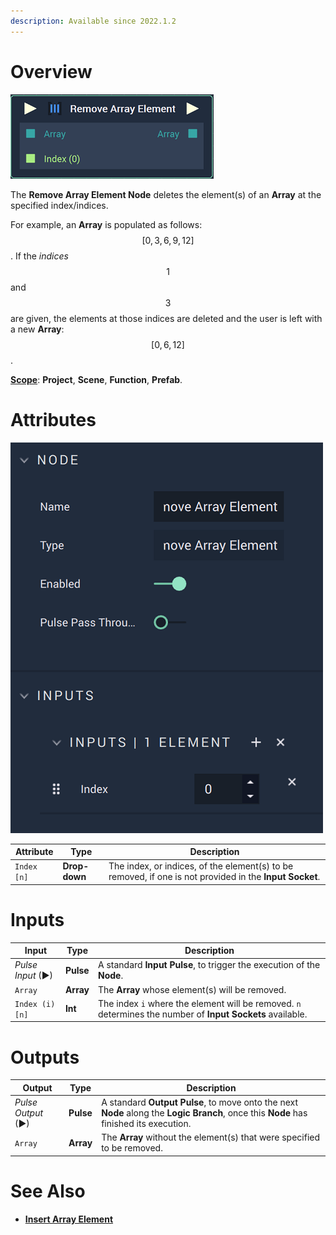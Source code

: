 ```yaml
---
description: Available since 2022.1.2
---
```


# Overview

![The Remove Array Element Node.](../../.gitbook/assets/removearrayelementnode.png)

The **Remove Array Element Node** deletes the element(s) of an **Array** at the specified index/indices. 

For example, an **Array** is populated as follows: $$[0,3,6,9,12]$$. If the *indices* $$1$$ and $$3$$ are given, the elements at those indices are deleted and the user is left with a new **Array**: $$[0,6,12]$$. 

[**Scope**](../overview.md#scopes): **Project**, **Scene**, **Function**, **Prefab**.

# Attributes

![The Remove Array Element Node Attributes.](../../.gitbook/assets/removearrayelementattributes.png)

|Attribute|Type|Description|
|---|---|---|
|`Index [n]`|**Drop-down**|The index, or indices, of the element(s) to be removed, if one is not provided in the **Input Socket**.|


# Inputs

|Input|Type|Description|
|---|---|---|
|*Pulse Input* (►)|**Pulse**|A standard **Input Pulse**, to trigger the execution of the **Node**.|
|`Array`|**Array**|The **Array** whose element(s) will be removed.|
|`Index (i)[n]`|**Int**|The index `i` where the element will be removed. `n` determines the number of **Input Sockets** available.|


# Outputs

|Output|Type|Description|
|---|---|---|
|*Pulse Output* (►)|**Pulse**|A standard **Output Pulse**, to move onto the next **Node** along the **Logic Branch**, once this **Node** has finished its execution.|
|`Array`|**Array**|The **Array** without the element(s) that were specified to be removed.|

# See Also

* [**Insert Array Element**](insert-array-element.md)